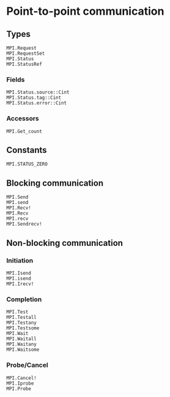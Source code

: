 # Point-to-point communication

## Types

```@docs
MPI.Request
MPI.RequestSet
MPI.Status
MPI.StatusRef
```

### Fields

```
MPI.Status.source::Cint
MPI.Status.tag::Cint
MPI.Status.error::Cint
```

### Accessors

```@docs
MPI.Get_count
```

## Constants

```@docs
MPI.STATUS_ZERO
```

## Blocking communication

```@docs
MPI.Send
MPI.send
MPI.Recv!
MPI.Recv
MPI.recv
MPI.Sendrecv!
```

## Non-blocking communication

### Initiation

```@docs
MPI.Isend
MPI.isend
MPI.Irecv!
```

### Completion

```@docs
MPI.Test
MPI.Testall
MPI.Testany
MPI.Testsome
MPI.Wait
MPI.Waitall
MPI.Waitany
MPI.Waitsome
```

### Probe/Cancel

```@docs
MPI.Cancel!
MPI.Iprobe
MPI.Probe
```
